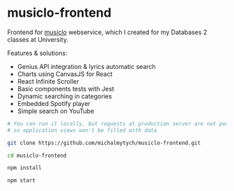 # musiclo-frontend

Frontend for [musiclo](https://wierzba.wzks.uj.edu.pl/~19_mytych/projekt/music-database/) webservice, which I created for my Databases 2 classes at University.

Features & solutions:
* Genius API integration & lyrics automatic search
* Charts using CanvasJS for React
* React Infinite Scroller
* Basic components tests with Jest
* Dynamic searching in categories
* Embedded Spotify player
* Simple search on YouTube

```bash
# You can run it locally, but requests at production server are not possible
# so application views won't be filled with data

git clone https://github.com/michalmytych/musiclo-frontend.git

cd musiclo-frontend

npm install

npm start

```